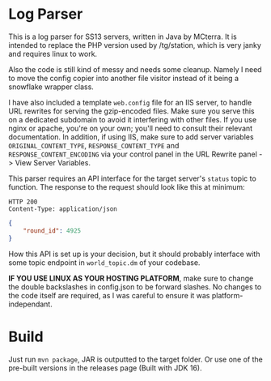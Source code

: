 # Log Parser
This is a log parser for SS13 servers, written in Java by MCterra. It is intended to replace the PHP version used by /tg/station, which is very janky and requires linux to work.

Also the code is still kind of messy and needs some cleanup. Namely I need to move the config copier into another file visitor instead of it being a snowflake wrapper class.

I have also included a template `web.config` file for an IIS server, to handle URL rewrites for serving the gzip-encoded files. Make sure you serve this on a dedicated subdomain to avoid it interfering with other files. If you use nginx or apache, you're on your own; you'll need to consult their relevant documentation. In addition, if using IIS, make sure to add server variables `ORIGINAL_CONTENT_TYPE`, `RESPONSE_CONTENT_TYPE` and `RESPONSE_CONTENT_ENCODING` via your control panel in the URL Rewrite panel -> View Server Variables.

This parser requires an API interface for the target server's `status` topic to function. The response to the request should look like this at minimum:
```
HTTP 200
Content-Type: application/json
```
```json
{
	"round_id": 4925
}
```
How this API is set up is your decision, but it should probably interface with some topic endpoint in `world_topic.dm` of your codebase.

**IF YOU USE LINUX AS YOUR HOSTING PLATFORM**, make sure to change the double backslashes in config.json to be forward slashes. No changes to the code itself are required, as I was careful to ensure it was platform-independant.

# Build
Just run `mvn package`, JAR is outputted to the target folder. Or use one of the pre-built versions in the releases page (Built with JDK 16).